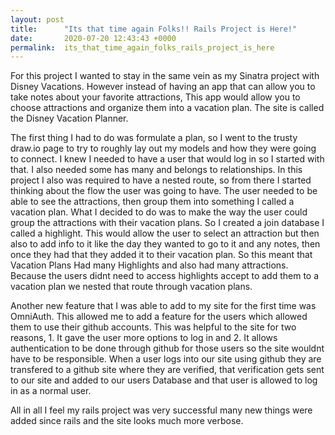 ```yaml
---
layout: post
title:      "Its that time again Folks!! Rails Project is Here!"
date:       2020-07-20 12:43:43 +0000
permalink:  its_that_time_again_folks_rails_project_is_here
---
```



For this project I wanted to stay in the same vein as my Sinatra project with Disney Vacations.  However instead of having an app that can allow you to take notes about your favorite attractions, This app would allow you to choose attractions and organize them into a vacation plan.  The site is called the Disney Vacation Planner.  

The first thing I had to do was formulate a plan,  so I went to the trusty draw.io page to try to roughly lay out my models and how they were going to connect. I knew I needed to have a user that would log in so I started with that.  I also needed some has many and belongs to relationships.  In this project I also was required to have a nested route,  so from there I started thinking about the flow the user was going to have.  The user needed to be able to see the attractions,  then group them into something I called a vacation plan.  What I decided to do was to make the way the user could group the attractions with their vacation plans.  So I created a join database I called a highlight.  This would allow the user to select an attraction but then also to add info to it like the day they wanted to go to it and any notes, then once they had that they added it to their vacation plan.  So this meant that Vacation Plans Had many Highlights and also had many attractions.  Because the users didnt need to access highlights accept to add them to a vacation plan we nested that route through vacation plans.  

Another new feature that I was able to add to my site for the first time was OmniAuth.  This allowed me to add a feature for the users which allowed them to use their github accounts.  This was helpful to the site for two reasons,  1.  It gave the user more options to log in and 2.  It allows authentication to be done through github for those users so the site wouldnt have to be responsible.  When a user logs into our site using github they are transfered to a github site where they are verified, that verification gets sent to our site and added to our users Database and that user is allowed to log in as a normal user.  

All in all I feel my rails project was very successful many new things were added since rails and the site looks much more verbose.
